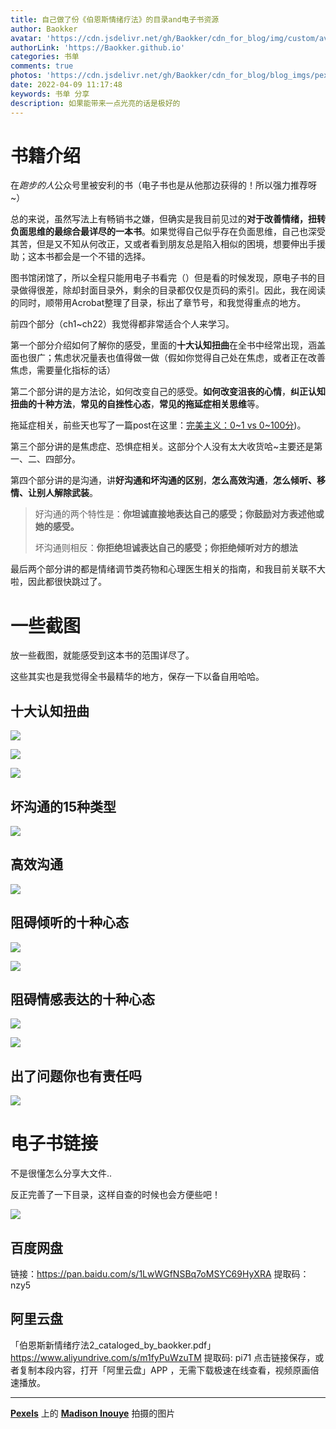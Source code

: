 ```yaml
---
title: 自己做了份《伯恩斯情绪疗法》的目录and电子书资源
author: Baokker
avatar: 'https://cdn.jsdelivr.net/gh/Baokker/cdn_for_blog/img/custom/avatar.jpg'
authorLink: 'https://Baokker.github.io'
categories: 书单
comments: true
photos: 'https://cdn.jsdelivr.net/gh/Baokker/cdn_for_blog/blog_imgs/pexels-madison-inouye-2821823.jpg'
date: 2022-04-09 11:17:48
keywords: 书单 分享
description: 如果能带来一点光亮的话是极好的
---
```





# 书籍介绍

在*跑步的人*公众号里被安利的书（电子书也是从他那边获得的！所以强力推荐呀~）

总的来说，虽然写法上有畅销书之嫌，但确实是我目前见过的**对于改善情绪，扭转负面思维的最综合最详尽的一本书**。如果觉得自己似乎存在负面思维，自己也深受其苦，但是又不知从何改正，又或者看到朋友总是陷入相似的困境，想要伸出手援助；这本书都会是一个不错的选择。

图书馆闭馆了，所以全程只能用电子书看完（）但是看的时候发现，原电子书的目录做得很差，除却封面目录外，剩余的目录都仅仅是页码的索引。因此，我在阅读的同时，顺带用Acrobat整理了目录，标出了章节号，和我觉得重点的地方。

前四个部分（ch1~ch22）我觉得都非常适合个人来学习。

第一个部分介绍如何了解你的感受，里面的**十大认知扭曲**在全书中经常出现，涵盖面也很广；焦虑状况量表也值得做一做（假如你觉得自己处在焦虑，或者正在改善焦虑，需要量化指标的话）

第二个部分讲的是方法论，如何改变自己的感受。**如何改变沮丧的心情**，**纠正认知扭曲的十种方法**，**常见的自挫性心态**，**常见的拖延症相关思维**等。

拖延症相关，前些天也写了一篇post在这里：[完美主义：0~1 vs 0~100分](https://baokker.github.io/2022/04/09/完美主义：0-1-vs-0-100分/))。

第三个部分讲的是焦虑症、恐惧症相关。这部分个人没有太大收货哈~主要还是第一、二、四部分。

第四个部分讲的是沟通，讲**好沟通和坏沟通的区别**，**怎么高效沟通**，**怎么倾听、移情、让别人解除武装**。

> 好沟通的两个特性是：**你坦诚直接地表达自己的感受；你鼓励对方表述他或她的感受。**
>
> 坏沟通则相反：**你拒绝坦诚表达自己的感受；你拒绝倾听对方的想法**

最后两个部分讲的都是情绪调节类药物和心理医生相关的指南，和我目前关联不大啦，因此都很快跳过了。



# 一些截图

放一些截图，就能感受到这本书的范围详尽了。

这些其实也是我觉得全书最精华的地方，保存一下以备自用哈哈。

## 十大认知扭曲

![](https://cdn.jsdelivr.net/gh/Baokker/cdn_for_blog/blog_imgs/20220409110243.png)

![](https://cdn.jsdelivr.net/gh/Baokker/cdn_for_blog/blog_imgs/20220409110303.png)

![](https://cdn.jsdelivr.net/gh/Baokker/cdn_for_blog/blog_imgs/20220409110316.png)



## 坏沟通的15种类型

![](https://cdn.jsdelivr.net/gh/Baokker/cdn_for_blog/blog_imgs/20220409110915.png)



## 高效沟通

![](https://cdn.jsdelivr.net/gh/Baokker/cdn_for_blog/blog_imgs/20220409110444.png)



## 阻碍倾听的十种心态

![](https://cdn.jsdelivr.net/gh/Baokker/cdn_for_blog/blog_imgs/20220409110530.png)

![](https://cdn.jsdelivr.net/gh/Baokker/cdn_for_blog/blog_imgs/20220409110548.png)



## 阻碍情感表达的十种心态

![](https://cdn.jsdelivr.net/gh/Baokker/cdn_for_blog/blog_imgs/20220409110635.png)

![](https://cdn.jsdelivr.net/gh/Baokker/cdn_for_blog/blog_imgs/20220409110649.png)



## 出了问题你也有责任吗

![](https://cdn.jsdelivr.net/gh/Baokker/cdn_for_blog/blog_imgs/20220409110801.png)



# 电子书链接

不是很懂怎么分享大文件..

反正完善了一下目录，这样自查的时候也会方便些吧！

![](https://cdn.jsdelivr.net/gh/Baokker/cdn_for_blog/blog_imgs/20220409111156.png)

## 百度网盘

链接：https://pan.baidu.com/s/1LwWGfNSBq7oMSYC69HyXRA 
提取码：nzy5

## 阿里云盘

「伯恩斯新情绪疗法2_cataloged_by_baokker.pdf」https://www.aliyundrive.com/s/m1fyPuWzuTM 提取码: pi71 点击链接保存，或者复制本段内容，打开「阿里云盘」APP ，无需下载极速在线查看，视频原画倍速播放。



---

**[Pexels](https://www.pexels.com/zh-cn/photo/2821823/?utm_content=attributionCopyText&utm_medium=referral&utm_source=pexels)** 上的 **[Madison Inouye](https://www.pexels.com/zh-cn/@mdsnmdsnmdsn?utm_content=attributionCopyText&utm_medium=referral&utm_source=pexels)** 拍摄的图片
